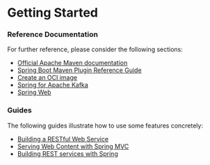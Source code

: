 # Getting Started

### Reference Documentation

For further reference, please consider the following sections:

* [Official Apache Maven documentation](https://maven.apache.org/guides/index.html)
* [Spring Boot Maven Plugin Reference Guide](https://docs.spring.io/spring-boot/docs/3.1.5/maven-plugin/reference/html/)
* [Create an OCI image](https://docs.spring.io/spring-boot/docs/3.1.5/maven-plugin/reference/html/#build-image)
* [Spring for Apache Kafka](https://docs.spring.io/spring-boot/docs/3.1.5/reference/htmlsingle/index.html#messaging.kafka)
* [Spring Web](https://docs.spring.io/spring-boot/docs/3.1.5/reference/htmlsingle/index.html#web)

### Guides

The following guides illustrate how to use some features concretely:

* [Building a RESTful Web Service](https://spring.io/guides/gs/rest-service/)
* [Serving Web Content with Spring MVC](https://spring.io/guides/gs/serving-web-content/)
* [Building REST services with Spring](https://spring.io/guides/tutorials/rest/)


